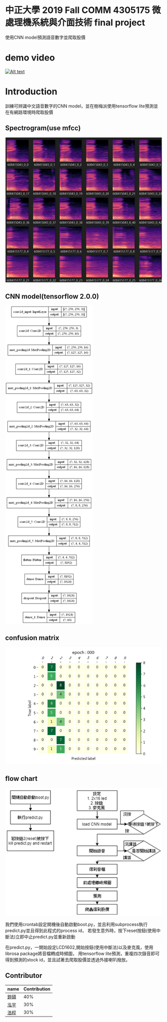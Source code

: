 # 中正大學 2019 Fall COMM 4305175 微處理機系統與介面技術 final project
使用CNN model預測語音數字並爬取股價

# demo video
[![Alt text](https://img.youtube.com/vi/4zGO9VisWx4/0.jpg)](https://www.youtube.com/watch?v=4zGO9VisWx4&feature=youtu.be)

# Introduction
訓練可辨識中文語音數字的CNN model，並在樹梅派使用tensorflow lite預測並在有網路環境時爬取股價

## Spectrogram(use mfcc)
![image](img/mfcc.png)

## CNN model(tensorflow 2.0.0)
![image](img/model_plot.png)

## confusion matrix
![image](img/cm.gif)

## flow chart
![image](img/flow-chart.jpg)

我們使用crontab設定開機後自動啟動boot.py，並且利用subprocess執行predict.py並且得到此程式的process id，
若發生意外時，按下reset按鈕(使用中斷法)立即中止predict.py並重新啟動

在predict.py，一開始設定LCD1602,開始按鈕(使用中斷法)以及麥克風，使用librosa package將音檔轉成時頻圖，
用tensorflow lite預測，重複四次錄音即可得到預測的stock id，並且試著去爬取股價並透過外接喇叭撥放。


## Contributor
|name|Contribution|
|-------|----------|
| [鎧碩](https://github.com/henk2525) |40%|
| [泓宇](https://github.com/eric0318) |30%|
| [浩程](https://www.facebook.com/beloc110015)|30%|

